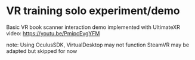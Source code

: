 # VR training solo experiment/demo
 
Basic VR book scanner interaction demo implemented with UltimateXR
video: https://youtu.be/PmipcEvgYFM

note:
Using OculusSDK, VirtualDesktop may not function
SteamVR may be adapted but skipped for now
